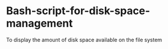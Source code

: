 # Bash-script-for-disk-space-management
To display the amount of disk space available on the file system
